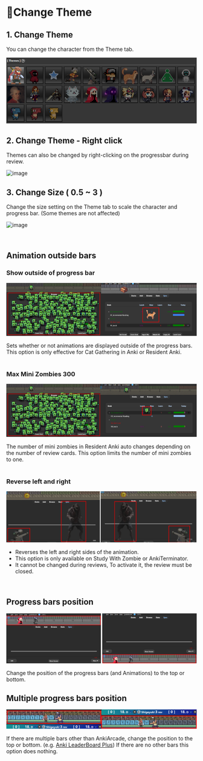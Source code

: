 # 🎨Change Theme

## 1. Change Theme 

You can change the character from the Theme tab.<br>

![alt text](../images/AnkiArcade/02.png)


## 2. Change Theme - Right click

Themes can also be changed by right-clicking on the progressbar during review.<br>

![image](https://github.com/shigeyukey/AnkiArcade/assets/124401518/3561a18b-8773-454e-9f11-3c8d276966cb)<br>

## 3. Change Size ( 0.5 ~ 3 )
Change the size setting on the Theme tab to scale the character and progress bar. (Some themes are not affected)<br>

![image](https://github.com/shigeyukey/AnkiArcade/assets/124401518/233fd7cb-a17b-4d69-8ba7-271087979373)<br>

<br>


## Animation outside bars

### Show outside of progress bar

![alt text](../images/AnkiArcade/01.png)

Sets whether or not animations are displayed outside of the progress bars. This option is only effective for Cat Gathering in Anki or Resident Anki.
<br>
<br>


### Max Mini Zombies 300
![alt text](../images/AnkiArcade/03.png)

The number of mini zombies in Resident Anki auto changes depending on the number of review cards. This option limits the number of mini zombies to one.
<br>
<br>


### Reverse left and right

![alt text](../images/AnkiArcade/04.png)

* Reverses the left and right sides of the animation.
* This option is only available on Study With Zombie or AnkiTerminator.
* It cannot be changed during reviews, To activate it, the review must be closed.


<br>



## Progress bars position

![alt text](../images/AnkiArcade/05.png)

Change the position of the progress bars (and Animations) to the top or bottom.

## Multiple progress bars position

![alt text](../images/AnkiArcade/07.png)

If there are multiple bars other than AnkiArcade, change the position to the top or bottom. (e.g. [Anki LeaderBoard Plus](../Anki-Leaderboard-Plus.md)) If there are no other bars this option does nothing.

<br>
<br>